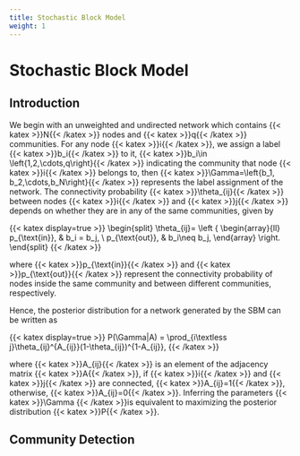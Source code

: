 ```yaml
---
title: Stochastic Block Model
weight: 1
---
```



# Stochastic Block Model

## Introduction

We begin with an unweighted and undirected network which contains {{< katex >}}N{{< /katex >}} nodes and {{< katex >}}q{{< /katex >}} communities. For any node {{< katex >}}i{{< /katex >}}, we assign a label {{< katex >}}b_i{{< /katex >}} to it, {{< katex >}}b_i\in \left\{1,2,\cdots,q\right\}{{< /katex >}} indicating the community that node {{< katex >}}i{{< /katex >}} belongs to, then {{< katex >}}\Gamma=\left\{b_1, b_2,\cdots,b_N\right\}{{< /katex >}} represents the label assignment of the network. The connectivity probability {{< katex >}}\theta_{ij}{{< /katex >}} between nodes {{< katex >}}i{{< /katex >}} and {{< katex >}}j{{< /katex >}} depends on whether they are in any of the same communities, given by

{{< katex display=true >}}
\begin{split}
\theta_{ij}= \left \{
\begin{array}{ll}
p_{\text{in}}, & b_i = b_j, \\
p_{\text{out}}, & b_i\neq b_j,
\end{array}
\right.
\end{split}
{{< /katex >}}

where {{< katex >}}p_{\text{in}}{{< /katex >}} and {{< katex >}}p_{\text{out}}{{< /katex >}} represent the connectivity probability of nodes inside the same community and between different communities, respectively.

Hence, the posterior distribution for a network generated by the SBM can be written as

{{< katex display=true >}}
P(\Gamma|A) = \prod_{i\textless j}\theta_{ij}^{A_{ij}}(1-\theta_{ij})^{1-A_{ij}}, 
{{< /katex >}}

where {{< katex >}}A_{ij}{{< /katex >}} is an element of the adjacency matrix {{< katex >}}A{{< /katex >}}, if {{< katex >}}i{{< /katex >}} and {{< katex >}}j{{< /katex >}} are connected, {{< katex >}}A_{ij}=1{{< /katex >}}, otherwise, {{< katex >}}A_{ij}=0{{< /katex >}}. Inferring the parameters {{< katex >}}\Gamma {{< /katex >}}is equivalent to maximizing the posterior distribution {{< katex >}}P{{< /katex >}}.


## Community Detection
